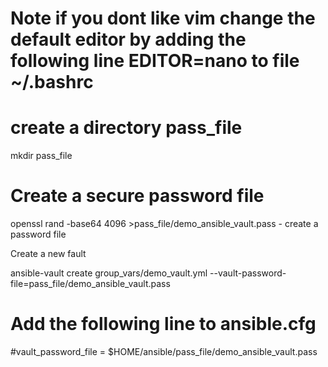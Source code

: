 
# Note if you dont like vim  change the default editor by adding the following line EDITOR=nano  to file  ~/.bashrc


# create a directory pass_file
 
 mkdir pass_file

# Create a secure password file 

 openssl rand -base64 4096 >pass_file/demo_ansible_vault.pass - create a password file

Create a new fault

ansible-vault create group_vars/demo_vault.yml --vault-password-file=pass_file/demo_ansible_vault.pass

# Add the following line to ansible.cfg


#vault_password_file = $HOME/ansible/pass_file/demo_ansible_vault.pass
